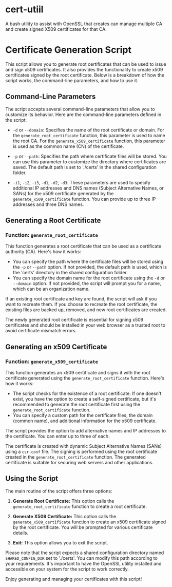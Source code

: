 # cert-utiil
A bash utility to assist with OpenSSL that creates can manage multiple CA and create signed X509 certificates for that CA.


# Certificate Generation Script

This script allows you to generate root certificates that can be used to issue and sign x509 certificates. It also provides the functionality to create x509 certificates signed by the root certificate. Below is a breakdown of how the script works, the command-line parameters, and how to use it.

## Command-Line Parameters

The script accepts several command-line parameters that allow you to customize its behavior. Here are the command-line parameters defined in the script:

- `-d` or `--domain`: Specifies the name of the root certificate or domain. For the `generate_root_certificate` function, this parameter is used to name the root CA. For the `generate_x509_certificate` function, this parameter is used as the common name (CN) of the certificate.

- `-p` or `--path`: Specifies the path where certificate files will be stored. You can use this parameter to customize the directory where certificates are saved. The default path is set to './certs' in the shared configuration folder.

- `-i1`, `-i2`, `-i3`, `-d1`, `-d2`, `-d3`: These parameters are used to specify additional IP addresses and DNS names (Subject Alternative Names, or SANs) for the x509 certificate generated by the `generate_x509_certificate` function. You can provide up to three IP addresses and three DNS names.

## Generating a Root Certificate

### Function: `generate_root_certificate`

This function generates a root certificate that can be used as a certificate authority (CA). Here's how it works:

- You can specify the path where the certificate files will be stored using the `-p` or `--path` option. If not provided, the default path is used, which is the 'certs' directory in the shared configuration folder.
- You can specify the domain name for the root certificate using the `-d` or `--domain` option. If not provided, the script will prompt you for a name, which can be an organization name.

If an existing root certificate and key are found, the script will ask if you want to recreate them. If you choose to recreate the root certificate, the existing files are backed up, removed, and new root certificates are created.

The newly generated root certificate is essential for signing x509 certificates and should be installed in your web browser as a trusted root to avoid certificate mismatch errors.

## Generating an x509 Certificate

### Function: `generate_x509_certificate`

This function generates an x509 certificate and signs it with the root certificate generated using the `generate_root_certificate` function. Here's how it works:

- The script checks for the existence of a root certificate. If one doesn't exist, you have the option to create a self-signed certificate, but it's recommended to generate the root certificate first using the `generate_root_certificate` function.
- You can specify a custom path for the certificate files, the domain (common name), and additional information for the x509 certificate.

The script provides the option to add alternative names and IP addresses to the certificate. You can enter up to three of each.

The certificate is created with dynamic Subject Alternative Names (SANs) using a `csr.conf` file. The signing is performed using the root certificate created in the `generate_root_certificate` function. The generated certificate is suitable for securing web servers and other applications.

## Using the Script

The main routine of the script offers three options:

1. **Generate Root Certificate:** This option calls the `generate_root_certificate` function to create a root certificate.

2. **Generate X509 Certificate:** This option calls the `generate_x509_certificate` function to create an x509 certificate signed by the root certificate. You will be prompted for various certificate details.

3. **Exit:** This option allows you to exit the script.

Please note that the script expects a shared configuration directory named `SHARED_CONFIG_DIR` set to './certs'. You can modify this path according to your requirements. It's important to have the OpenSSL utility installed and accessible on your system for the script to work correctly.

Enjoy generating and managing your certificates with this script!
